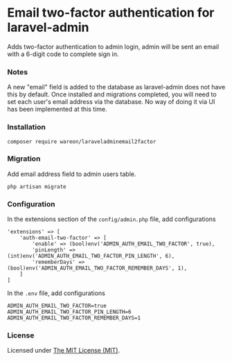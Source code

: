Email two-factor authentication for laravel-admin
======
Adds two-factor authentication to admin login, admin will be sent an email with a 6-digit code to complete sign in.

### Notes
A new "email" field is added to the database as laravel-admin does not have this by default. Once installed and migrations completed, you will need to set each user's email address via the database. No way of doing it via UI has been implemented at this time.

### Installation

```
composer require wareon/laraveladminemail2factor
```

### Migration
Add email address field to admin users table.
```
php artisan migrate
```

### Configuration

In the extensions section of the `config/admin.php` file, add configurations
```
'extensions' => [
    'auth-email-two-factor' => [
        'enable' => (bool)env('ADMIN_AUTH_EMAIL_TWO_FACTOR', true),
        'pinLength' => (int)env('ADMIN_AUTH_EMAIL_TWO_FACTOR_PIN_LENGTH', 6),
        'rememberDays' => (bool)env('ADMIN_AUTH_EMAIL_TWO_FACTOR_REMEMBER_DAYS', 1),
    ]
]
```

In the `.env` file, add configurations
```
ADMIN_AUTH_EMAIL_TWO_FACTOR=true
ADMIN_AUTH_EMAIL_TWO_FACTOR_PIN_LENGTH=6
ADMIN_AUTH_EMAIL_TWO_FACTOR_REMEMBER_DAYS=1
```

### License

Licensed under [The MIT License (MIT)](LICENSE).

